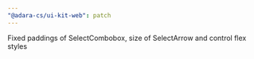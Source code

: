 ```yaml
---
"@adara-cs/ui-kit-web": patch
---
```


Fixed paddings of SelectCombobox, size of SelectArrow and control flex styles
